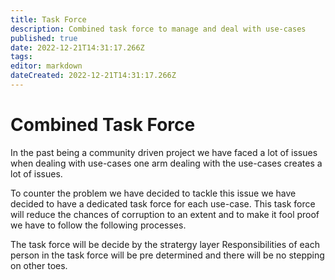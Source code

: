 ```yaml
---
title: Task Force 
description: Combined task force to manage and deal with use-cases
published: true
date: 2022-12-21T14:31:17.266Z
tags: 
editor: markdown
dateCreated: 2022-12-21T14:31:17.266Z
---
```


# Combined Task Force

In the past being a community driven project we have faced a lot of issues when dealing with use-cases one arm dealing with the use-cases creates a lot of issues. 

To counter the problem we have decided to tackle this issue we have decided to have a dedicated task force for each use-case. This task force will reduce the chances of corruption to an extent and to make it fool proof we have to follow the following processes.

The task force will be decide by the stratergy layer
Responsibilities of each person in the task force will be pre determined and there will be no stepping on other toes.

